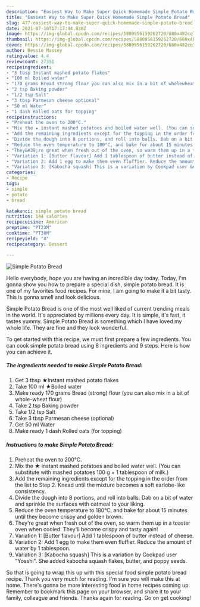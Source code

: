 ```yaml
---
description: "Easiest Way to Make Super Quick Homemade Simple Potato Bread"
title: "Easiest Way to Make Super Quick Homemade Simple Potato Bread"
slug: 477-easiest-way-to-make-super-quick-homemade-simple-potato-bread
date: 2021-07-10T17:17:44.830Z
image: https://img-global.cpcdn.com/recipes/5880956159262720/680x482cq70/simple-potato-bread-recipe-main-photo.jpg
thumbnail: https://img-global.cpcdn.com/recipes/5880956159262720/680x482cq70/simple-potato-bread-recipe-main-photo.jpg
cover: https://img-global.cpcdn.com/recipes/5880956159262720/680x482cq70/simple-potato-bread-recipe-main-photo.jpg
author: Bessie Massey
ratingvalue: 4.4
reviewcount: 27351
recipeingredient:
- "3 tbsp Instant mashed potato flakes"
- "100 ml Boiled water"
- "170 grams Bread strong flour you can also mix in a bit of wholewheat flour"
- "2 tsp Baking powder"
- "1/2 tsp Salt"
- "3 tbsp Parmesan cheese optional"
- "50 ml Water"
- "1 dash Rolled oats for topping"
recipeinstructions:
- "Preheat the oven to 200°C."
- "Mix the ★ instant mashed potatoes and boiled water well. (You can substitute with mashed potatoes 100 g + 1 tablespoon of milk.)"
- "Add the remaining ingredients except for the topping in the order from the list to Step 2. Knead until the mixture becomes a soft earlobe-like consistency."
- "Divide the dough into 8 portions, and roll into balls. Dab on a bit of water and sprinkle the surfaces with oatmeal to your liking."
- "Reduce the oven temperature to 180°C, and bake for about 15 minutes until they become crispy and golden brown."
- "They&#39;re great when fresh out of the oven, so warm them up in a toaster oven when cooled. They&#39;ll become crispy and tasty again!"
- "Variation 1: [Butter flavour] Add 1 tablespoon of butter instead of cheese."
- "Variation 2: Add 1 egg to make them even fluffier. Reduce the amount of water by 1 tablespoon."
- "Variation 3: [Kabocha squash] This is a variation by Cookpad user &#34;Yosshi&#34;. She added kabocha squash flakes, butter, and poppy seeds."
categories:
- Recipe
tags:
- simple
- potato
- bread

katakunci: simple potato bread 
nutrition: 144 calories
recipecuisine: American
preptime: "PT23M"
cooktime: "PT38M"
recipeyield: "4"
recipecategory: Dessert

---
```



![Simple Potato Bread](https://img-global.cpcdn.com/recipes/5880956159262720/680x482cq70/simple-potato-bread-recipe-main-photo.jpg)

Hello everybody, hope you are having an incredible day today. Today, I'm gonna show you how to prepare a special dish, simple potato bread. It is one of my favorites food recipes. For mine, I am going to make it a bit tasty. This is gonna smell and look delicious.



Simple Potato Bread is one of the most well liked of current trending meals in the world. It's appreciated by millions every day. It is simple, it's fast, it tastes yummy. Simple Potato Bread is something which I have loved my whole life. They are fine and they look wonderful.


To get started with this recipe, we must first prepare a few ingredients. You can cook simple potato bread using 8 ingredients and 9 steps. Here is how you can achieve it.

<!--inarticleads1-->

##### The ingredients needed to make Simple Potato Bread:

1. Get 3 tbsp ★Instant mashed potato flakes
1. Take 100 ml ★Boiled water
1. Make ready 170 grams Bread (strong) flour (you can also mix in a bit of whole-wheat flour)
1. Take 2 tsp Baking powder
1. Take 1/2 tsp Salt
1. Take 3 tbsp Parmesan cheese (optional)
1. Get 50 ml Water
1. Make ready 1 dash Rolled oats (for topping)




<!--inarticleads2-->

##### Instructions to make Simple Potato Bread:

1. Preheat the oven to 200°C.
1. Mix the ★ instant mashed potatoes and boiled water well. (You can substitute with mashed potatoes 100 g + 1 tablespoon of milk.)
1. Add the remaining ingredients except for the topping in the order from the list to Step 2. Knead until the mixture becomes a soft earlobe-like consistency.
1. Divide the dough into 8 portions, and roll into balls. Dab on a bit of water and sprinkle the surfaces with oatmeal to your liking.
1. Reduce the oven temperature to 180°C, and bake for about 15 minutes until they become crispy and golden brown.
1. They&#39;re great when fresh out of the oven, so warm them up in a toaster oven when cooled. They&#39;ll become crispy and tasty again!
1. Variation 1: [Butter flavour] Add 1 tablespoon of butter instead of cheese.
1. Variation 2: Add 1 egg to make them even fluffier. Reduce the amount of water by 1 tablespoon.
1. Variation 3: [Kabocha squash] This is a variation by Cookpad user &#34;Yosshi&#34;. She added kabocha squash flakes, butter, and poppy seeds.




So that is going to wrap this up with this special food simple potato bread recipe. Thank you very much for reading. I'm sure you will make this at home. There's gonna be more interesting food in home recipes coming up. Remember to bookmark this page on your browser, and share it to your family, colleague and friends. Thanks again for reading. Go on get cooking!
